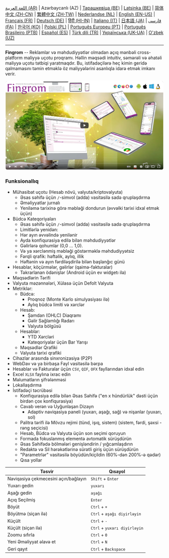 [اللغة العربية (AR)](./about_ar.md) |
Azərbaycanlı (AZ) |
[Тарашкевіца (BE)](./about_be.md) |
[Latsinka (BE)](./about_be_EU.md) |
[简体中文 (ZH-CN)](./about_zh.md) |
[繁體中文 (ZH-TW)](./about_zh_TW.md) |
[Nederlandse (NL)](./about_nl.md) |
[English (EN-US)](./about_en.md) |
[Français (FR)](./about_fr.md) |
[Deutsch (DE)](./about_de.md) |
[हिंदी (HI-IN)](./about_hi.md) |
[Italiano (IT)](./about_it.md) |
[日本語 (JA)](./about_ja.md) |
[فارسی (FA)](./about_fa.md) |
[한국어 (KO)](./about_ko.md) |
[Polski (PL)](./about_pl.md) |
[Português Europeu (PT)](./about_pt.md) |
[Português Brasileiro (PTB)](./about_pt_BR.md) |
[Español (ES)](./about_es.md) |
[Türk dili (TR)](./about_tr.md) |
[Українська (UK-UA)](./about_uk.md) |
[O'zbek (UZ)](./about_uz.md)

---

**Fingrom** -- Reklamlar və məhdudiyyətlər olmadan açıq mənbəli cross-platform maliyyə uçotu proqramı.
Həllin məqsədi intuitiv, səmərəli və əhatəli maliyyə uçotu tətbiqi yaratmaqdır.
Bu, istifadəçilərə heç kimin geridə qalmamasını təmin etməklə öz maliyyələrini asanlıqla idarə etmək imkanı verir.

[![Videoya baxın](../images/presentation_en.png)](https://youtu.be/sNTbpILLsOw)

### Funksionallıq
- Mühasibat uçotu (Hesab növü, valyuta/kriptovalyuta)
  - Əsas səhifə üçün `/`-simvol (adda) vasitəsilə sadə qruplaşdırma
  - Əməliyyatlar jurnalı
  - Yeniləmə tarixinə görə məbləği dondurun (əvvəlki tarixi idxal etmək üçün)
- Büdcə Kateqoriyaları
  - Əsas səhifə üçün `/`-simvol (adda) vasitəsilə sadə qruplaşdırma
  - Limitlərlə yenidən:
  - Hər ayın əvvəlində yenilənir
  - Ayda konfiqurasiya edilə bilən məhdudiyyətlər
  - Gəlirlərə qohumlar (0,0 ... 1,0).
  - Və ya xərclənmiş məbləği göstərməklə məhdudiyyətsiz
  - Fərqli qrafik: həftəlik, aylıq, illik
  - Həftənin və ayın fərdiləşdirilə bilən başlanğıc günü
- Hesablar, köçürmələr, gəlirlər (qaimə-fakturalar)
  - Təkrarlanan ödənişlər (Android üçün ev widgetı ilə)
- Məqsədlərin Tərifi
- Valyuta məzənnələri, Xülasə üçün Defolt Valyuta
- Metriklər:
  - Büdcə:
    - Proqnoz (Monte Karlo simulyasiyası ilə)
    - Aylıq büdcə limiti və xərclər
  - Hesab:
    - Şamdan (OHLC) Diaqramı
    - Gəlir Sağlamlığı Radarı
    - Valyuta bölgüsü
  - Hesablar:
    - YTD Xərcləri
    - Kateqoriyalar üçün Bar Yarışı
  - Məqsədlər Qrafiki
  - Valyuta tarixi qrafiki
- Cihazlar arasında sinxronizasiya (P2P)
- WebDav və ya birbaşa Fayl vasitəsilə bərpa
- Hesablar və Fakturalar üçün `CSV`, `QIF`, `OFX` fayllarından idxal edin
- Excel `XLSX` faylına ixrac edin
- Məlumatların şifrələnməsi
- Lokallaşdırma
- İstifadəçi təcrübəsi
  - Konfiqurasiya edilə bilən Əsas Səhifə ("en x hündürlük" dəsti üçün birdən çox konfiqurasiya)
  - Cavab verən və Uyğunlaşan Dizayn
    - Adaptiv naviqasiya paneli (yuxarı, aşağı, sağ) və nişanlar (yuxarı, sol)
  - Palitra tərifi ilə Mövzu rejimi (tünd, işıq, sistem) (sistem, fərdi, şəxsi - rəng seçicisi)
  - Hesab, Büdcə və Valyuta üçün son seçimi qoruyun
  - Formada fokuslanmış elementə avtomatik sürüşdürün
  - Əsas Səhifədə bölmələri genişləndirin / yığcamlaşdırın
  - Redaktə və Sil hərəkətlərinə sürətli giriş üçün sürüşdürün
  - "Parametrlər" vasitəsilə böyüdün/kiçildin (60%-dən 200%-ə qədər)
  - Qısa yollar

| Təsvir                               | Qısayol              |
| ------------------------------------ | -------------------- |
| Naviqasiya çekmecesini açın/bağlayın | `Shift` + `Enter`    |
| Yuxarı gedin                         | `yuxarı`             |
| Aşağı gedin                          | `aşağı`              |
| Açıq Seçilmiş                        | `Enter`              |
| Böyüt                                | `Ctrl` + `+`         |
| Böyütmə (siçan ilə)           | `Ctrl` + `aşağı diyirləyin` |
| Küçült                               | `Ctrl` + `-`         |
| Küçült (siçan ilə)           | `Ctrl` + `yuxarı diyirləyin` |
| Zoomu sıfırla                        | `Ctrl` + `0`         |
| Yeni Əməliyyat əlavə et              | `Ctrl` + `N`         |
| Geri qayıt                           | `Ctrl` + `Backspace` |
<!--
| Seçilmiş Elementi Redaktə et         | `Ctrl` + `E`         |
| Seçilmiş Elementi Sil                | `Ctrl` + `D`         |
-->